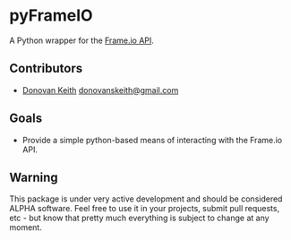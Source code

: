 # pyFrameIO
A Python wrapper for the [Frame.io API](http://docs.frameio.apiary.io/).

## Contributors

- [Donovan Keith](http://www.donovankeith.com) <donovanskeith@gmail.com>


## Goals

- Provide a simple python-based means of interacting with the Frame.io API.


## Warning

This package is under very active development and should be considered ALPHA software. Feel free to use it in your projects, submit pull requests, etc - but know that pretty much everything is subject to change at any moment.

